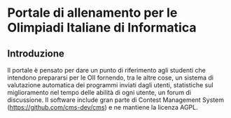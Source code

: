 Portale di allenamento per le Olimpiadi Italiane di Informatica
===============================================================


Introduzione
------------

Il portale è pensato per dare un punto di riferimento agli studenti
che intendono prepararsi per le OII fornendo, tra le altre cose, un
sistema di valutazione automatica dei programmi inviati dagli utenti,
statistiche sul miglioramento nel tempo delle abilità di ogni utente,
un forum di discussione. Il software include gran parte di Contest
Management System (<https://github.com/cms-dev/cms>) e ne mantiene la
licenza AGPL.